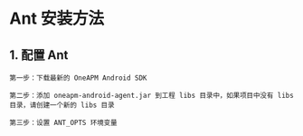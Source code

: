 # Ant 安装方法

## 1. 配置 Ant

    第一步：下载最新的 OneAPM Android SDK

    第二步：添加 oneapm-android-agent.jar 到工程 libs 目录中，如果项目中没有 libs 目录，请创建一个新的 libs 目录

    第三步：设置 ANT_OPTS 环境变量